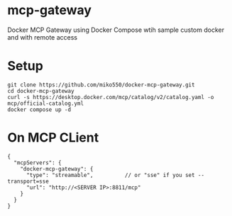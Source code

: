 # mcp-gateway
Docker MCP Gateway using Docker Compose wtih sample custom docker and with remote access

# Setup
```
git clone https://github.com/miko550/docker-mcp-gateway.git
cd docker-mcp-gateway
curl -s https://desktop.docker.com/mcp/catalog/v2/catalog.yaml -o mcp/official-catalog.yml
docker compose up -d
```

# On MCP CLient
```
{
  "mcpServers": {
    "docker-mcp-gateway": {
      "type": "streamable",          // or "sse" if you set --transport=sse
      "url": "http://<SERVER IP>:8811/mcp"
    }
  }
}
```

